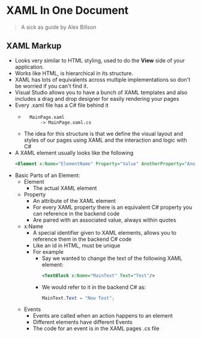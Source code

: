 # XAML In One Document

> A sick as guide by Alex Billson

## XAML Markup

- Looks very similar to HTML styling, used to do the **View** side of your application.
- Works like HTML, is hierarchical in its structure.
- XAML has lots of equivalents across multiple implementations so don't be worried
if you can't find it.
- Visual Studio allows you to have a bunch of XAML templates and also includes a 
drag and drop designer for easily rendering your pages
- Every .xaml file has a C# file behind it
    - ```
        MainPage.xaml
            -> MainPage.xaml.cs
        ```
    - The idea for this structure is that we define the visual layout and styles of our pages using XAML
    and the interaction and logic with C#
- A XAML element usually looks like the following
    ```xml
    <Element x:Name="ElementName" Property="Value" AnotherProperty="AnotherValue" EventHandler="Event"/>
    ```
- Basic Parts of an Element:
    - Element
        - The actual XAML element
    - Property
        - An attribute of the XAML element
        - For every XAML property there is an equivalent C# property you can reference in the backend code
        - Are paired with an associated value, always within quotes
    - x:Name
        - A special identifier given to XAML elements, allows you to reference them in the backend C# code
        - Like an id in HTML, must be unique
        - For example
            - Say we wanted to change the text of the following XAML element:
                ```xml
                <TextBlock x:Name="MainText" Text="Test"/>
                ```
            - We would refer to it in the backend C# as:
                ```csharp
                MainText.Text = "New Text";
                ```
    - Events
        - Events are called when an action happens to an element
        - Different elements have different Events
        - The code for an event is in the XAML pages .cs file